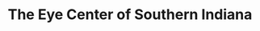 ---
title: "The Eye Center of Southern Indiana"
url: /bloomington/the-eye-center-of-southern-indiana/
shop: Optiker
---